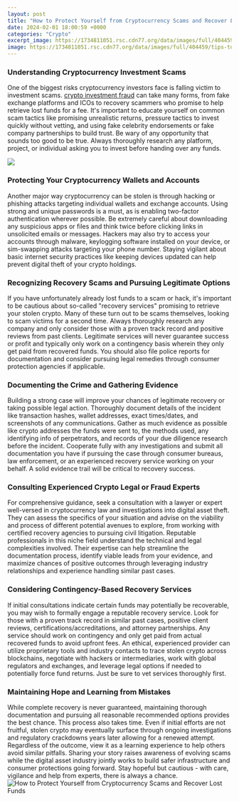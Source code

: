 ```yaml
---
layout: post
title: "How to Protect Yourself from Cryptocurrency Scams and Recover Lost Funds"
date: 2024-02-01 18:00:59 +0000
categories: "Crypto"
excerpt_image: https://1734811051.rsc.cdn77.org/data/images/full/404459/tips-to-protecting-yourself-against-crypto-scams.jpg
image: https://1734811051.rsc.cdn77.org/data/images/full/404459/tips-to-protecting-yourself-against-crypto-scams.jpg
---
```


### Understanding Cryptocurrency Investment Scams
One of the biggest risks cryptocurrency investors face is falling victim to investment scams. [crypto investment fraud](https://store.fi.io.vn/collection/ahmadi) can take many forms, from fake exchange platforms and ICOs to recovery scammers who promise to help retrieve lost funds for a fee. It's important to educate yourself on common scam tactics like promising unrealistic returns, pressure tactics to invest quickly without vetting, and using fake celebrity endorsements or fake company partnerships to build trust. Be wary of any opportunity that sounds too good to be true. Always thoroughly research any platform, project, or individual asking you to invest before handing over any funds.

![](https://www.techicy.com/wp-content/uploads/2021/02/Recover-Scammed-Bitcoin-Stolen-Crypto.jpg)
### Protecting Your Cryptocurrency Wallets and Accounts 
Another major way cryptocurrency can be stolen is through hacking or phishing attacks targeting individual wallets and exchange accounts. Using strong and unique passwords is a must, as is enabling two-factor authentication wherever possible. Be extremely careful about downloading any suspicious apps or files and think twice before clicking links in unsolicited emails or messages. Hackers may also try to access your accounts through malware, keylogging software installed on your device, or sim-swapping attacks targeting your phone number. Staying vigilant about basic internet security practices like keeping devices updated can help prevent digital theft of your crypto holdings. 
### Recognizing Recovery Scams and Pursuing Legitimate Options
If you have unfortunately already lost funds to a scam or hack, it's important to be cautious about so-called "recovery services" promising to retrieve your stolen crypto. Many of these turn out to be scams themselves, looking to scam victims for a second time. Always thoroughly research any company and only consider those with a proven track record and positive reviews from past clients. Legitimate services will never guarantee success or profit and typically only work on a contingency basis wherein they only get paid from recovered funds. You should also file police reports for documentation and consider pursuing legal remedies through consumer protection agencies if applicable.
### Documenting the Crime and Gathering Evidence
Building a strong case will improve your chances of legitimate recovery or taking possible legal action. Thoroughly document details of the incident like transaction hashes, wallet addresses, exact times/dates, and screenshots of any communications. Gather as much evidence as possible like crypto addresses the funds were sent to, the methods used, any identifying info of perpetrators, and records of your due diligence research before the incident. Cooperate fully with any investigations and submit all documentation you have if pursuing the case through consumer bureaus, law enforcement, or an experienced recovery service working on your behalf. A solid evidence trail will be critical to recovery success.
### Consulting Experienced Crypto Legal or Fraud Experts 
For comprehensive guidance, seek a consultation with a lawyer or expert well-versed in cryptocurrency law and investigations into digital asset theft. They can assess the specifics of your situation and advise on the viability and process of different potential avenues to explore, from working with certified recovery agencies to pursuing civil litigation. Reputable professionals in this niche field understand the technical and legal complexities involved. Their expertise can help streamline the documentation process, identify viable leads from your evidence, and maximize chances of positive outcomes through leveraging industry relationships and experience handling similar past cases.
### Considering Contingency-Based Recovery Services
If initial consultations indicate certain funds may potentially be recoverable, you may wish to formally engage a reputable recovery service. Look for those with a proven track record in similar past cases, positive client reviews, certifications/accreditations, and attorney partnerships. Any service should work on contingency and only get paid from actual recovered funds to avoid upfront fees. An ethical, experienced provider can utilize proprietary tools and industry contacts to trace stolen crypto across blockchains, negotiate with hackers or intermediaries, work with global regulators and exchanges, and leverage legal options if needed to potentially force fund returns. Just be sure to vet services thoroughly first.
### Maintaining Hope and Learning from Mistakes  
While complete recovery is never guaranteed, maintaining thorough documentation and pursuing all reasonable recommended options provides the best chance. This process also takes time. Even if initial efforts are not fruitful, stolen crypto may eventually surface through ongoing investigations and regulatory crackdowns years later allowing for a renewed attempt. Regardless of the outcome, view it as a learning experience to help others avoid similar pitfalls. Sharing your story raises awareness of evolving scams while the digital asset industry jointly works to build safer infrastructure and consumer protections going forward. Stay hopeful but cautious - with care, vigilance and help from experts, there is always a chance.
![How to Protect Yourself from Cryptocurrency Scams and Recover Lost Funds](https://1734811051.rsc.cdn77.org/data/images/full/404459/tips-to-protecting-yourself-against-crypto-scams.jpg)